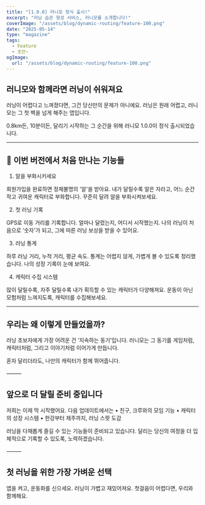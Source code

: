 ```yaml
---
title: "[1.0.0] 러니모 정식 출시!"
excerpt: "러닝 습관 형성 서비스, 러니모를 소개합니다!"
coverImage: "/assets/blog/dynamic-routing/feature-100.png"
date: "2025-05-14"
type: "magazine"
tags:
  - Feature
  - 초안~
ogImage:
  url: "/assets/blog/dynamic-routing/feature-100.png"
---
```


## 러니모와 함께라면 러닝이 쉬워져요

러닝이 어렵다고 느껴졌다면, 그건 당신만의 문제가 아니에요.
러닝은 원래 어렵고, 러니모는 그 첫 벽을 넘게 해주는 앱입니다.

0.8km든, 10분이든, 달리기 시작하는 그 순간을 위해 러니모 1.0.0이 정식 출시되었습니다.

---

## 🎉 이번 버전에서 처음 만나는 기능들

1. 알을 부화시키세요

회원가입을 완료하면 정체불명의 '알'을 받아요.
내가 달릴수록 알은 자라고,
어느 순간 작고 귀여운 캐릭터로 부화합니다.
꾸준히 달려 알을 부화시켜보세요.

2. 첫 러닝 기록

GPS로 이동 거리를 기록합니다.
얼마나 달렸는지, 어디서 시작했는지.
나의 러닝이 처음으로 ‘숫자’가 되고,
그에 따른 러닝 보상을 받을 수 있어요.

3. 러닝 통계

하루 러닝 거리, 누적 거리, 평균 속도.
통계는 어렵지 않게,
가볍게 볼 수 있도록 정리했습니다.
나의 성장 기록이 눈에 보여요.

4. 캐릭터 수집 시스템

많이 달릴수록, 자주 달릴수록
내가 획득할 수 있는 캐릭터가 다양해져요.
운동이 아닌 모험처럼 느껴지도록,
캐릭터를 수집해보세요.

---

## 우리는 왜 이렇게 만들었을까?

러닝 초보자에게 가장 어려운 건
‘지속하는 동기’입니다.
러니모는 그 동기를
게임처럼, 캐릭터처럼, 그리고 이야기처럼
이어가게 만듭니다.

혼자 달리더라도,
나만의 캐릭터가 함께 뛰어줍니다.

⸻

## 앞으로 더 달릴 준비 중입니다

저희는 이제 막 시작했어요.
다음 업데이트에서는
• 친구, 크루와의 모임 기능
• 캐릭터의 성장 시스템
• 한강부터 제주까지, 러닝 스팟 도감

러닝을 다채롭게 즐길 수 있는 기능들이 준비되고 있습니다.
달리는 당신의 여정을 더 입체적으로 기록할 수 있도록, 노력하겠습니다.

⸻

## 첫 러닝을 위한 가장 가벼운 선택

앱을 켜고, 운동화를 신으세요.
러닝이 가볍고 재밌어져요.
첫걸음이 어렵다면, 우리와 함께해요.
